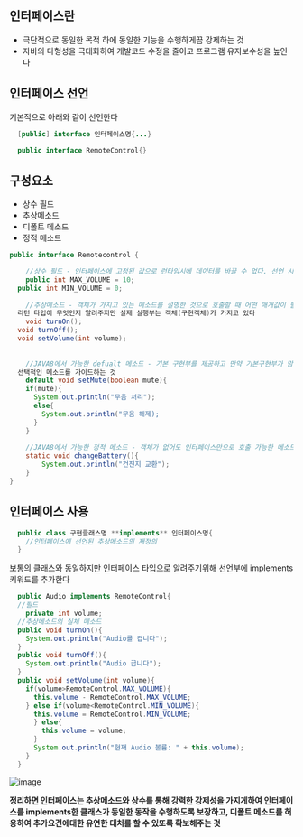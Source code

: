 ## 인터페이스란
* 극단적으로 동일한 목적 하에 동일한 기능을 수행하게끔 강제하는 것
* 자바의 다형성을 극대화하여 개발코드 수정을 줄이고 프로그램 유지보수성을 높인다

## 인터페이스 선언
기본적으로 아래와 같이 선언한다
```java
  [public] interface 인터페이스명{...}
```
```java
  public interface RemoteControl{}
```

## 구성요소
* 상수 필드
* 추상메소드
* 디폴트 메소드
* 정적 메소드
```java
public interface Remotecontrol {

	//상수 필드 - 인터페이스에 고정된 값으로 런타임시에 데이터를 바꿀 수 없다. 선언 시 반드시 초기값 대입해야한다
	public int MAX_VOLUME = 10;
  public int MIN_VOLUME = 0;
	
	//추상메소드 - 객체가 가지고 있는 메소드를 설명한 것으로 호출할 때 어떤 매개값이 필요하고, 
  리턴 타입이 무엇인지 알려주지만 실제 실행부는 객체(구현객체)가 가지고 있다
	void turnOn();
  void turnOff();
  void setVolume(int volume);
 
	
	//JAVA8에서 가능한 defualt 메소드 - 기본 구현부를 제공하고 만약 기본구현부가 맘에 들지 않으면 각자가 오버라이딩을 하여 재구현할 수 있도록 
  선택적인 메소드를 가이드하는 것
	default void setMute(boolean mute){
    if(mute){
      System.out.println("무음 처리");
      else{
        System.out.println("무음 해제);
      }
	}
	
	//JAVA8에서 가능한 정적 메소드 - 객체가 없어도 인터페이스만으로 호출 가능한 메소드
	static void changeBattery(){
		System.out.println("건전지 교환");
	}
}
```
## 인터페이스 사용
```java
  public class 구현클래스명 **implements** 인터페이스명{
    //인터페이스에 선언된 추상메소드의 재정의
  }
```
보통의 클래스와 동일하지만 인터페이스 타입으로 알려주기위해 선언부에 implements 키워드를 추가한다
```java
  public Audio implements RemoteControl{
  //필드
    private int volume;
  //추상메소드의 실체 메소드
  public void turnOn(){
    System.out.println("Audio를 켭니다");
  }
  public void turnOff(){
    System.out.println("Audio 끕니다");
  }
  public void setVolume(int volume){
    if(volume>RemoteControl.MAX_VOLUME){
      this.volume - RemoteControl.MAX_VOLUME;
    } else if(volume<RemoteControl.MIN_VOLUME){
      this.volume = RemoteControl.MIN_VOLUME;
      } else{
        this.volume = volume;
      }
      System.out.println("현재 Audio 볼륨: " + this.volume);
    }
  }
```
![image](https://user-images.githubusercontent.com/45414194/173347012-6e7d05ec-87af-4986-8b5b-0a8f555da0c8.png)

**정리하면 인터페이스는 추상메소드와 상수를 통해 강력한 강제성을 가지게하여 
인터페이스를 implements한 클래스가 동일한 동작을 수행하도록 보장하고, 디폴트 메소드를 허용하여 추가요건에대한
유연한 대처를 할 수 있또록 확보해주는 것**
